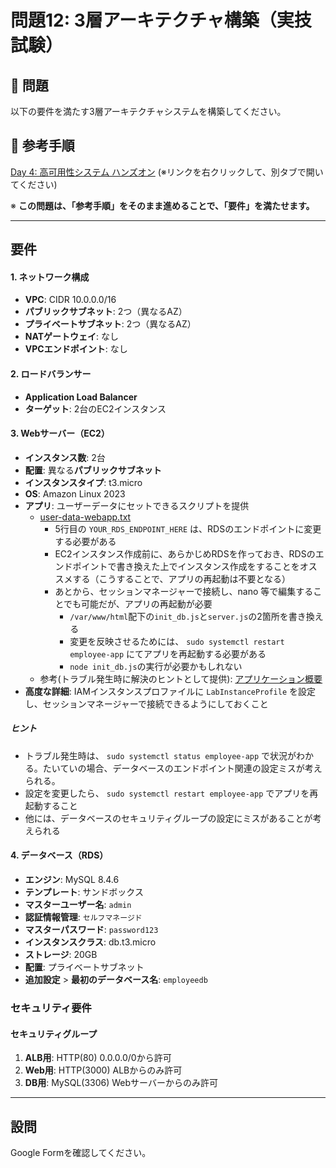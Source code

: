 # 問題12: 3層アーキテクチャ構築（実技試験）


## 🎯 問題

以下の要件を満たす3層アーキテクチャシステムを構築してください。

## 🔧 参考手順

<a href="https://haw.github.io/aws-education-hands-on/day4/ha-system-lab/" target="_blank" rel="noopener noreferrer">Day 4: 高可用性システム ハンズオン</a> (※リンクを右クリックして、別タブで開いてください)  

※ **この問題は、「参考手順」をそのまま進めることで、「要件」を満たせます。**  

---

## 要件

#### 1. ネットワーク構成

- **VPC**: CIDR 10.0.0.0/16
- **パブリックサブネット**: 2つ（異なるAZ）
- **プライベートサブネット**: 2つ（異なるAZ）
- **NATゲートウェイ**: なし
- **VPCエンドポイント**: なし

#### 2. ロードバランサー

- **Application Load Balancer**
- **ターゲット**: 2台のEC2インスタンス

#### 3. Webサーバー（EC2）

- **インスタンス数**: 2台
- **配置**: 異なる**パブリックサブネット**
- **インスタンスタイプ**: t3.micro
- **OS**: Amazon Linux 2023
- **アプリ**: ユーザーデータにセットできるスクリプトを提供
    - [user-data-webapp.txt](https://github.com/haw/aws-education-hands-on/blob/main/day3/db-lab/materials/user-data-webapp.txt)
        - 5行目の `YOUR_RDS_ENDPOINT_HERE` は、RDSのエンドポイントに変更する必要がある
        - EC2インスタンス作成前に、あらかじめRDSを作っておき、RDSのエンドポイントで書き換えた上でインスタンス作成をすることをオススメする（こうすることで、アプリの再起動は不要となる）
        - あとから、セッションマネージャーで接続し、nano 等で編集することでも可能だが、アプリの再起動が必要
           - `/var/www/html`配下の`init_db.js`と`server.js`の2箇所を書き換える
           - 変更を反映させるためには、 `sudo systemctl restart employee-app` にてアプリを再起動する必要がある
           - `node init_db.js`の実行が必要かもしれない
    - 参考(トラブル発生時に解決のヒントとして提供): [アプリケーション概要](https://github.com/haw/aws-education-hands-on/blob/main/day3/db-lab/materials/nodejs-app-overview.md)
- **高度な詳細**: IAMインスタンスプロファイルに `LabInstanceProfile` を設定し、セッションマネージャーで接続できるようにしておくこと

##### **ヒント**

- トラブル発生時は、 `sudo systemctl status employee-app` で状況がわかる。たいていの場合、データベースのエンドポイント関連の設定ミスが考えられる。
- 設定を変更したら、 `sudo systemctl restart employee-app` でアプリを再起動すること
- 他には、データベースのセキュリティグループの設定にミスがあることが考えられる

#### 4. データベース（RDS）
- **エンジン**: MySQL 8.4.6
- **テンプレート**: サンドボックス
- **マスターユーザー名**: `admin`
- **認証情報管理**: `セルフマネージド`
- **マスターパスワード**: `password123`
- **インスタンスクラス**: db.t3.micro
- **ストレージ**: 20GB
- **配置**: プライベートサブネット
- **追加設定** > **最初のデータベース名**: `employeedb`


### セキュリティ要件

#### セキュリティグループ
1. **ALB用**: HTTP(80) 0.0.0.0/0から許可
2. **Web用**: HTTP(3000) ALBからのみ許可
3. **DB用**: MySQL(3306) Webサーバーからのみ許可

---


## 設問

Google Formを確認してください。  